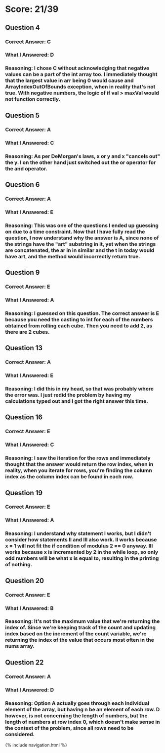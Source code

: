 # Score: 21/39
## Question 4
### Correct Answer: C
### What I Answered: D
### Reasoning: I chose C without acknowledging that negative values can be a part of the int array too. I immediately thought that the largest value in arr being 0 would cause and ArrayIndexOutOfBounds exception, when in reality that's not true. With negative numbers, the logic of if val > maxVal would not function correctly.

## Question 5
### Correct Answer: A
### What I Answered: C
### Reasoning: As per DeMorgan's laws, x or y and x "cancels out" the y. I on the other hand just switched out the or operator for the and operator.

## Question 6
### Correct Answer: A
### What I Answered: E
### Reasoning: This was one of the questions I ended up guessing on due to a time constraint. Now that I have fully read the question, I now understand why the answer is A, since none of the strings have the "art" substring in it, yet when the strings are concatenated, the ar in in similar and the t in today would have art, and the method would incorrectly return true.

## Question 9
### Correct Answer: E
### What I Answered: A
### Reasoning: I guessed on this question. The correct answer is E because you need the casting to int for each of the numbers obtained from rolling each cube. Then you need to add 2, as there are 2 cubes.

## Question 13
### Correct Answer: A
### What I Answered: E
### Reasoning: I did this in my head, so that was probably where the error was. I just redid the problem by having my calculations typed out and I got the right answer this time.

## Question 16
### Correct Answer: E
### What I Answered: C
### Reasoning: I saw the iteration for the rows and immediately thought that the answer would return the row index, when in reality, when you iterate for rows, you're finding the column index as the column index can be found in each row.

## Question 19
### Correct Answer: E
### What I Answered: A
### Reasoning: I understand why statement I works, but I didn't consider how statements II and III also work. II works because x = 1 will not fit the if condition of modulus 2 == 0 anyway. III works because x is incremented by 2 in the while loop, so only odd numbers will be what x is equal to, resulting in the printing of nothing.

## Question 20
### Correct Answer: E
### What I Answered: B
### Reasoning: It's not the maximum value that we're returning the index of. Since we're keeping track of the count and updating index based on the increment of the count variable, we're returning the index of the value that occurs most often in the nums array.

## Question 22
### Correct Answer: A
### What I Answered: D
### Reasoning: Option A actually goes through each individual element of the array, but having n be an element of each row. D however, is not concerning the length of numbers, but the length of numbers at row index 0, which doesn't make sense in the context of the problem, since all rows need to be considered.

{% include navigation.html %}
